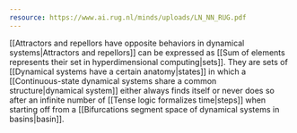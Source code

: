 ```yaml
---
resource: https://www.ai.rug.nl/minds/uploads/LN_NN_RUG.pdf
---
```


[[Attractors and repellors have opposite behaviors in dynamical systems|Attractors and repellors]] can be expressed as [[Sum of elements represents their set in hyperdimensional computing|sets]]. They are sets of [[Dynamical systems have a certain anatomy|states]] in which a [[Continuous-state dynamical systems share a common structure|dynamical system]] either always finds itself or never does so after an infinite number of [[Tense logic formalizes time|steps]] when starting off from a [[Bifurcations segment space of dynamical systems in basins|basin]].